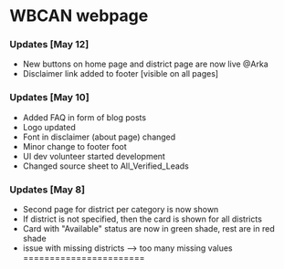 # WBCAN webpage


### Updates [May 12]
+ New buttons on home page and district page are now live @Arka
+ Disclaimer link added to footer [visible on all pages]

### Updates [May 10]
+ Added FAQ in form of blog posts
+ Logo updated
+ Font in disclaimer (about page) changed 
+ Minor change to footer foot
+ UI dev volunteer started development
+ Changed source sheet to All_Verified_Leads



### Updates [May 8]
+ Second page for district  per category is now shown 
+ If district is not specified, then the card is shown for all districts
+ Card with "Available" status are now in green shade, rest are in red shade 
+ issue with missing districts --> too many missing values  
=======================
